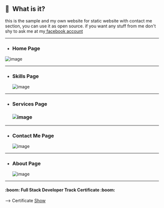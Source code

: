 ## :notebook_with_decorative_cover: &nbsp;What is it?
   this is the sample and my own website for static website with contact me section, you can use it as open source.
   if you want any stuff from me don't  shy to ask me at my<a href="https://www.facebook.com/abdelrazek.n3"> facebook account</a>

***

- <h3>Home Page</h3>

 ![image](https://github.com/Abd-Elrazek/My_Web/blob/master/WireFrame/Home.png)
  
<hr>

- <h3> Skills Page</h3>

  ![image](https://github.com/Abd-Elrazek/My_Web/blob/master/WireFrame/skills.png)
  
<hr>

- <h3>Services Page<h3>

  ![image](https://github.com/Abd-Elrazek/My_Web/blob/master/WireFrame/services.png)
  
<hr>

- <h3>Contact Me Page</h3>

  ![image](https://github.com/Abd-Elrazek/My_Web/blob/master/WireFrame/contact%20me.png)
  
<hr>

- <h3>About Page</h3>

  ![image](https://github.com/Abd-Elrazek/My_Web/blob/master/WireFrame/About%20me.png)
  
<hr>

<h4>:boom: Full Stack Developer Track Certificate :boom: </h4>
--> Certificate <a href ="https://github.com/Abd-Elrazek/My_Web/blob/master/Full%20Stack%20Developer%20Track%20Certificate%20.pdf"> Show </a>

				   
